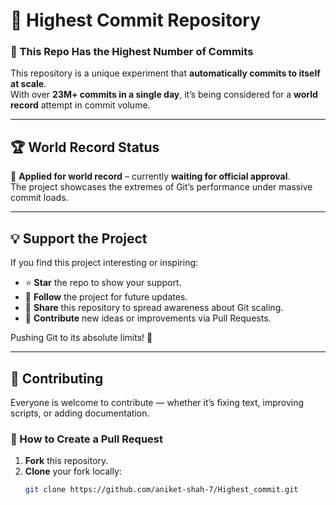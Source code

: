 # 🚀 Highest Commit Repository

### 🧠 This Repo Has the Highest Number of Commits
This repository is a unique experiment that **automatically commits to itself at scale**.  
With over **23M+ commits in a single day**, it’s being considered for a **world record** attempt in commit volume.

---

## 🏆 World Record Status
📜 **Applied for world record** – currently **waiting for official approval**.  
The project showcases the extremes of Git’s performance under massive commit loads.

---

## 💡 Support the Project
If you find this project interesting or inspiring:
- ⭐ **Star** the repo to show your support.
- 👀 **Follow** the project for future updates.
- 💬 **Share** this repository to spread awareness about Git scaling.
- 🔧 **Contribute** new ideas or improvements via Pull Requests.

Pushing Git to its absolute limits! 🚀

---

## 🤝 Contributing

Everyone is welcome to contribute — whether it’s fixing text, improving scripts, or adding documentation.

### 🔧 How to Create a Pull Request
1. **Fork** this repository.  
2. **Clone** your fork locally:
   ```bash
   git clone https://github.com/aniket-shah-7/Highest_commit.git
